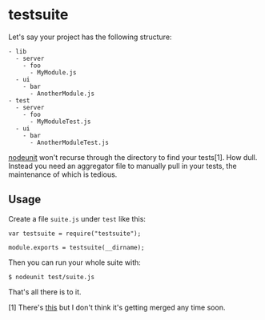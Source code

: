 # testsuite

Let's say your project has the following structure:

```
- lib
  - server
    - foo
      - MyModule.js
  - ui
    - bar
      - AnotherModule.js
- test
  - server
    - foo
      - MyModuleTest.js
  - ui
    - bar
      - AnotherModuleTest.js
```

[nodeunit](http://github.com/caolan/nodeunit) won't recurse through the directory to find your tests[1].  How dull.  Instead you need an aggregator file to manually pull in your tests, the maintenance of which is tedious.

## Usage

Create a file `suite.js` under `test` like this:

```
var testsuite = require("testsuite");

module.exports = testsuite(__dirname);
```

Then you can run your whole suite with:

```
$ nodeunit test/suite.js
```

That's all there is to it.

[1] There's [this](https://github.com/caolan/nodeunit/pull/54) but I don't think it's getting merged any time soon.
